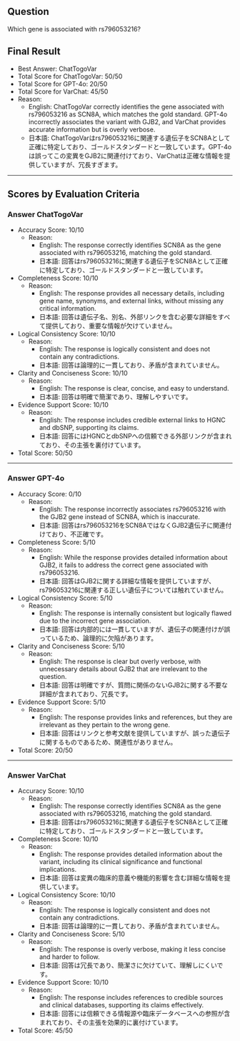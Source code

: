 ## Question

Which gene is associated with rs796053216?

## Final Result

- Best Answer: ChatTogoVar
- Total Score for ChatTogoVar: 50/50
- Total Score for GPT-4o: 20/50
- Total Score for VarChat: 45/50
- Reason:
  - English: ChatTogoVar correctly identifies the gene associated with rs796053216 as SCN8A, which matches the gold standard. GPT-4o incorrectly associates the variant with GJB2, and VarChat provides accurate information but is overly verbose.
  - 日本語: ChatTogoVarはrs796053216に関連する遺伝子をSCN8Aとして正確に特定しており、ゴールドスタンダードと一致しています。GPT-4oは誤ってこの変異をGJB2に関連付けており、VarChatは正確な情報を提供していますが、冗長すぎます。

---

## Scores by Evaluation Criteria

### Answer ChatTogoVar
- Accuracy Score: 10/10
  - Reason: 
    - English: The response correctly identifies SCN8A as the gene associated with rs796053216, matching the gold standard.
    - 日本語: 回答はrs796053216に関連する遺伝子をSCN8Aとして正確に特定しており、ゴールドスタンダードと一致しています。
- Completeness Score: 10/10
  - Reason: 
    - English: The response provides all necessary details, including gene name, synonyms, and external links, without missing any critical information.
    - 日本語: 回答は遺伝子名、別名、外部リンクを含む必要な詳細をすべて提供しており、重要な情報が欠けていません。
- Logical Consistency Score: 10/10
  - Reason: 
    - English: The response is logically consistent and does not contain any contradictions.
    - 日本語: 回答は論理的に一貫しており、矛盾が含まれていません。
- Clarity and Conciseness Score: 10/10
  - Reason: 
    - English: The response is clear, concise, and easy to understand.
    - 日本語: 回答は明確で簡潔であり、理解しやすいです。
- Evidence Support Score: 10/10
  - Reason: 
    - English: The response includes credible external links to HGNC and dbSNP, supporting its claims.
    - 日本語: 回答にはHGNCとdbSNPへの信頼できる外部リンクが含まれており、その主張を裏付けています。
- Total Score: 50/50

---

### Answer GPT-4o
- Accuracy Score: 0/10
  - Reason: 
    - English: The response incorrectly associates rs796053216 with the GJB2 gene instead of SCN8A, which is inaccurate.
    - 日本語: 回答はrs796053216をSCN8AではなくGJB2遺伝子に関連付けており、不正確です。
- Completeness Score: 5/10
  - Reason: 
    - English: While the response provides detailed information about GJB2, it fails to address the correct gene associated with rs796053216.
    - 日本語: 回答はGJB2に関する詳細な情報を提供していますが、rs796053216に関連する正しい遺伝子については触れていません。
- Logical Consistency Score: 5/10
  - Reason: 
    - English: The response is internally consistent but logically flawed due to the incorrect gene association.
    - 日本語: 回答は内部的には一貫していますが、遺伝子の関連付けが誤っているため、論理的に欠陥があります。
- Clarity and Conciseness Score: 5/10
  - Reason: 
    - English: The response is clear but overly verbose, with unnecessary details about GJB2 that are irrelevant to the question.
    - 日本語: 回答は明確ですが、質問に関係のないGJB2に関する不要な詳細が含まれており、冗長です。
- Evidence Support Score: 5/10
  - Reason: 
    - English: The response provides links and references, but they are irrelevant as they pertain to the wrong gene.
    - 日本語: 回答はリンクと参考文献を提供していますが、誤った遺伝子に関するものであるため、関連性がありません。
- Total Score: 20/50

---

### Answer VarChat
- Accuracy Score: 10/10
  - Reason: 
    - English: The response correctly identifies SCN8A as the gene associated with rs796053216, matching the gold standard.
    - 日本語: 回答はrs796053216に関連する遺伝子をSCN8Aとして正確に特定しており、ゴールドスタンダードと一致しています。
- Completeness Score: 10/10
  - Reason: 
    - English: The response provides detailed information about the variant, including its clinical significance and functional implications.
    - 日本語: 回答は変異の臨床的意義や機能的影響を含む詳細な情報を提供しています。
- Logical Consistency Score: 10/10
  - Reason: 
    - English: The response is logically consistent and does not contain any contradictions.
    - 日本語: 回答は論理的に一貫しており、矛盾が含まれていません。
- Clarity and Conciseness Score: 5/10
  - Reason: 
    - English: The response is overly verbose, making it less concise and harder to follow.
    - 日本語: 回答は冗長であり、簡潔さに欠けていて、理解しにくいです。
- Evidence Support Score: 10/10
  - Reason: 
    - English: The response includes references to credible sources and clinical databases, supporting its claims effectively.
    - 日本語: 回答には信頼できる情報源や臨床データベースへの参照が含まれており、その主張を効果的に裏付けています。
- Total Score: 45/50